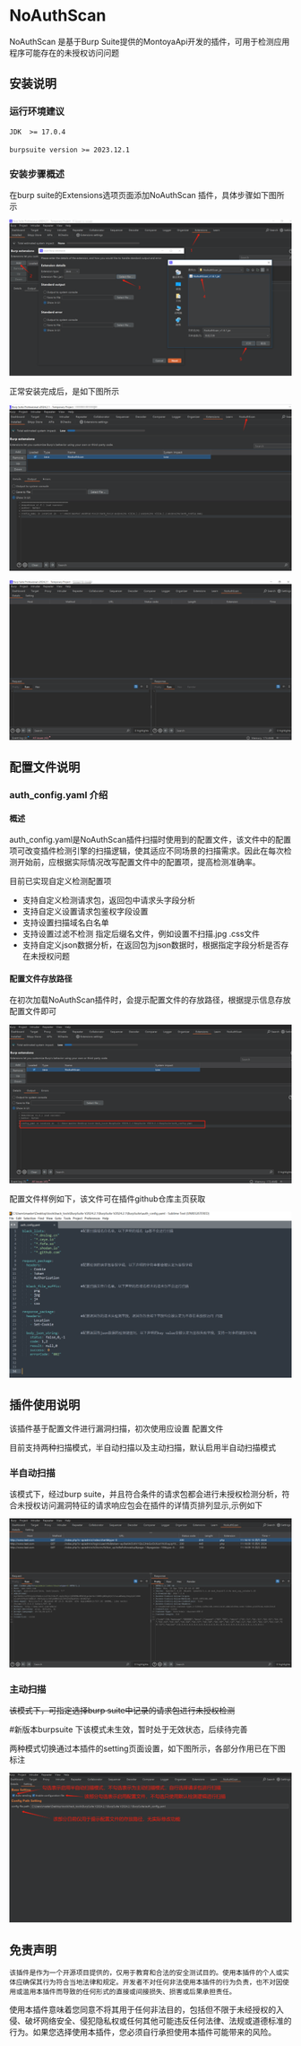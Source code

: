 # NoAuthScan

NoAuthScan 是基于Burp Suite提供的MontoyaApi开发的插件，可用于检测应用程序可能存在的未授权访问问题

## 安装说明

### **运行环境建议**

```
JDK  >= 17.0.4

burpsuite version >= 2023.12.1
```

### 安装步骤概述

在burp suite的Extensions选项页面添加NoAuthScan 插件，具体步骤如下图所示

![image-20240412142507223](images/image-20240412142507223.png)

正常安装完成后，是如下图所示

![image-20240412142810037](images/image-20240412142810037.png)

![image-20240412142850450](images/image-20240412142850450.png)

## 配置文件说明

### auth_config.yaml 介绍

#### 概述

auth_config.yaml是NoAuthScan插件扫描时使用到的配置文件，该文件中的配置项可改变插件检测引擎的扫描逻辑，使其适应不同场景的扫描需求。因此在每次检测开始前，应根据实际情况改写配置文件中的配置项，提高检测准确率。

目前已实现自定义检测配置项

- 支持自定义检测请求包，返回包中请求头字段分析
- 支持自定义设置请求包鉴权字段设置
- 支持设置扫描域名白名单
- 支持设置过滤不检测 指定后缀名文件，例如设置不扫描.jpg .css文件
- 支持自定义json数据分析，在返回包为json数据时，根据指定字段分析是否存在未授权问题

#### 配置文件存放路径

在初次加载NoAuthScan插件时，会提示配置文件的存放路径，根据提示信息存放配置文件即可

![image-20240412150035053](images/image-20240412150035053.png)

配置文件样例如下，该文件可在插件github仓库主页获取

![image-20240412155424919](images/image-20240412155424919.png)

## 插件使用说明

该插件基于配置文件进行漏洞扫描，初次使用应设置 配置文件

目前支持两种扫描模式，半自动扫描以及主动扫描，默认启用半自动扫描模式

### 半自动扫描

该模式下，经过burp suite，并且符合条件的请求包都会进行未授权检测分析，符合未授权访问漏洞特征的请求响应包会在插件的详情页排列显示,示例如下

![image-20240415141241825](images/image-20240415141241825.png)

### 主动扫描

~~该模式下，可指定选择burp suite中记录的请求包进行未授权检测~~

#新版本burpsuite 下该模式未生效，暂时处于无效状态，后续待完善



两种模式切换通过本插件的setting页面设置，如下图所示，各部分作用已在下图标注

![image-20240415142003117](images/image-20240415142003117.png)

## 免责声明

    该插件是作为一个开源项目提供的，仅用于教育和合法的安全测试目的。使用本插件的个人或实体应确保其行为符合当地法律和规定。开发者不对任何非法使用本插件的行为负责，也不对因使用或滥用本插件而导致的任何形式的直接或间接损失、损害或后果承担责任。
使用本插件意味着您同意不将其用于任何非法目的，包括但不限于未经授权的入侵、破坏网络安全、侵犯隐私权或任何其他可能违反任何法律、法规或道德标准的行为。如果您选择使用本插件，您必须自行承担使用本插件可能带来的风险。





